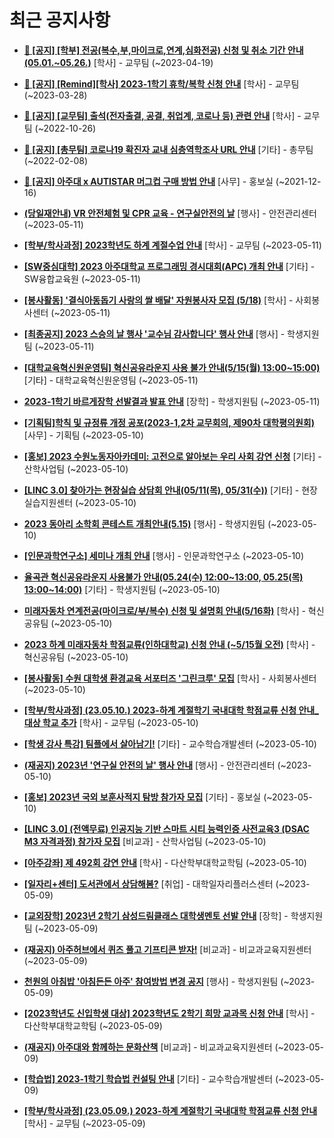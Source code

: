 # 최근 공지사항

* **[📌 [공지] [학부] 전공(복수,부,마이크로,연계,심화전공) 신청 및 취소 기간 안내 (05.01.~05.26.)](http://ajou.ac.kr/kr/ajou/notice.do?mode=view&amp;articleNo=213679&amp;article.offset=0&amp;articleLimit=30)**
 [학사] - 교무팀 (~2023-04-19)

* **[📌 [공지] [Remind][학사] 2023-1학기 휴학/복학 신청 안내](http://ajou.ac.kr/kr/ajou/notice.do?mode=view&amp;articleNo=212711&amp;article.offset=0&amp;articleLimit=30)**
 [학사] - 교무팀 (~2023-03-28)

* **[📌 [공지] [교무팀] 출석(전자출결, 공결, 취업계, 코로나 등) 관련 안내](http://ajou.ac.kr/kr/ajou/notice.do?mode=view&amp;articleNo=205552&amp;article.offset=0&amp;articleLimit=30)**
 [학사] - 교무팀 (~2022-10-26)

* **[📌 [공지] [총무팀] 코로나19 확진자 교내 심층역학조사 URL 안내](http://ajou.ac.kr/kr/ajou/notice.do?mode=view&amp;articleNo=180493&amp;article.offset=0&amp;articleLimit=30)**
 [기타] - 총무팀 (~2022-02-08)

* **[📌 [공지] 아주대 x AUTISTAR 머그컵 구매 방법 안내](http://ajou.ac.kr/kr/ajou/notice.do?mode=view&amp;articleNo=147976&amp;article.offset=0&amp;articleLimit=30)**
 [사무] - 홍보실 (~2021-12-16)

* **[(당일재안내) VR 안전체험 및 CPR 교육 - 연구실안전의 날](http://ajou.ac.kr/kr/ajou/notice.do?mode=view&amp;articleNo=214501&amp;article.offset=0&amp;articleLimit=30)**
 [행사] - 안전관리센터 (~2023-05-11)

* **[[학부/학사과정] 2023학년도 하계 계절수업 안내](http://ajou.ac.kr/kr/ajou/notice.do?mode=view&amp;articleNo=214493&amp;article.offset=0&amp;articleLimit=30)**
 [학사] - 교무팀 (~2023-05-11)

* **[[SW중심대학] 2023 아주대학교 프로그래밍 경시대회(APC) 개최 안내](http://ajou.ac.kr/kr/ajou/notice.do?mode=view&amp;articleNo=214491&amp;article.offset=0&amp;articleLimit=30)**
 [기타] - SW융합교육원 (~2023-05-11)

* **[[봉사활동] &#x27;결식아동돕기 사랑의 쌀 배달&#x27; 자원봉사자 모집 (5/18)](http://ajou.ac.kr/kr/ajou/notice.do?mode=view&amp;articleNo=214490&amp;article.offset=0&amp;articleLimit=30)**
 [학사] - 사회봉사센터 (~2023-05-11)

* **[[최종공지] 2023 스승의 날 행사 &#x27;교수님 감사합니다&#x27; 행사 안내](http://ajou.ac.kr/kr/ajou/notice.do?mode=view&amp;articleNo=214485&amp;article.offset=0&amp;articleLimit=30)**
 [행사] - 학생지원팀 (~2023-05-11)

* **[[대학교육혁신원운영팀] 혁신공유라운지 사용 불가 안내(5/15(월) 13:00~15:00)](http://ajou.ac.kr/kr/ajou/notice.do?mode=view&amp;articleNo=214473&amp;article.offset=0&amp;articleLimit=30)**
 [기타] - 대학교육혁신원운영팀 (~2023-05-11)

* **[2023-1학기 바르게장학 선발결과 발표 안내](http://ajou.ac.kr/kr/ajou/notice.do?mode=view&amp;articleNo=214471&amp;article.offset=0&amp;articleLimit=30)**
 [장학] - 학생지원팀 (~2023-05-11)

* **[[기획팀]학칙 및 규정류 개정 공포(2023-1,2차 교무회의, 제90차 대학평의원회)](http://ajou.ac.kr/kr/ajou/notice.do?mode=view&amp;articleNo=214465&amp;article.offset=0&amp;articleLimit=30)**
 [사무] - 기획팀 (~2023-05-10)

* **[[홍보] 2023 수원노동자아카데미: 고전으로 알아보는 우리 사회 강연 신청](http://ajou.ac.kr/kr/ajou/notice.do?mode=view&amp;articleNo=214463&amp;article.offset=0&amp;articleLimit=30)**
 [기타] - 산학사업팀 (~2023-05-10)

* **[[LINC 3.0] 찾아가는 현장실습 상담회 안내(05/11(목), 05/31(수))](http://ajou.ac.kr/kr/ajou/notice.do?mode=view&amp;articleNo=214455&amp;article.offset=0&amp;articleLimit=30)**
 [기타] - 현장실습지원센터 (~2023-05-10)

* **[2023 동아리 소학회 콘테스트 개최안내(5.15)](http://ajou.ac.kr/kr/ajou/notice.do?mode=view&amp;articleNo=214450&amp;article.offset=0&amp;articleLimit=30)**
 [행사] - 학생지원팀 (~2023-05-10)

* **[[인문과학연구소] 세미나 개최 안내](http://ajou.ac.kr/kr/ajou/notice.do?mode=view&amp;articleNo=214448&amp;article.offset=0&amp;articleLimit=30)**
 [행사] - 인문과학연구소 (~2023-05-10)

* **[율곡관 혁신공유라운지 사용불가 안내(05.24(수) 12:00~13:00, 05.25(목) 13:00~14:00)](http://ajou.ac.kr/kr/ajou/notice.do?mode=view&amp;articleNo=214444&amp;article.offset=0&amp;articleLimit=30)**
 [기타] - 학생지원팀 (~2023-05-10)

* **[미래자동차 연계전공(마이크로/부/복수) 신청 및 설명회 안내(5/16화)](http://ajou.ac.kr/kr/ajou/notice.do?mode=view&amp;articleNo=214438&amp;article.offset=0&amp;articleLimit=30)**
 [학사] - 혁신공유팀 (~2023-05-10)

* **[2023 하계 미래자동차 학점교류(인하대학교) 신청 안내 (~5/15월 오전)](http://ajou.ac.kr/kr/ajou/notice.do?mode=view&amp;articleNo=214436&amp;article.offset=0&amp;articleLimit=30)**
 [학사] - 혁신공유팀 (~2023-05-10)

* **[[봉사활동] 수원 대학생 환경교육 서포터즈 &#x27;그린크루&#x27; 모집](http://ajou.ac.kr/kr/ajou/notice.do?mode=view&amp;articleNo=214434&amp;article.offset=0&amp;articleLimit=30)**
 [학사] - 사회봉사센터 (~2023-05-10)

* **[[학부/학사과정] (23.05.10.) 2023-하계 계절학기 국내대학 학점교류 신청 안내_대상 학교 추가](http://ajou.ac.kr/kr/ajou/notice.do?mode=view&amp;articleNo=214433&amp;article.offset=0&amp;articleLimit=30)**
 [학사] - 교무팀 (~2023-05-10)

* **[[학생 강사 특강] 팀플에서 살아남기!](http://ajou.ac.kr/kr/ajou/notice.do?mode=view&amp;articleNo=214432&amp;article.offset=0&amp;articleLimit=30)**
 [기타] - 교수학습개발센터 (~2023-05-10)

* **[(재공지) 2023년 &#x27;연구실 안전의 날&#x27; 행사 안내](http://ajou.ac.kr/kr/ajou/notice.do?mode=view&amp;articleNo=214430&amp;article.offset=0&amp;articleLimit=30)**
 [행사] - 안전관리센터 (~2023-05-10)

* **[[홍보] 2023년 국외 보훈사적지 탐방 참가자 모집](http://ajou.ac.kr/kr/ajou/notice.do?mode=view&amp;articleNo=214425&amp;article.offset=0&amp;articleLimit=30)**
 [기타] - 홍보실 (~2023-05-10)

* **[[LINC 3.0] (전액무료) 인공지능 기반 스마트 시티 능력인증 사전교육3 (DSAC M3 자격과정) 참가자 모집](http://ajou.ac.kr/kr/ajou/notice.do?mode=view&amp;articleNo=214419&amp;article.offset=0&amp;articleLimit=30)**
 [비교과] - 산학사업팀 (~2023-05-10)

* **[[아주강좌] 제 492회 강연 안내](http://ajou.ac.kr/kr/ajou/notice.do?mode=view&amp;articleNo=214402&amp;article.offset=0&amp;articleLimit=30)**
 [학사] - 다산학부대학교학팀 (~2023-05-10)

* **[[일자리+센터] 도서관에서 상담해봄?](http://ajou.ac.kr/kr/ajou/notice.do?mode=view&amp;articleNo=214400&amp;article.offset=0&amp;articleLimit=30)**
 [취업] - 대학일자리플러스센터 (~2023-05-09)

* **[[교외장학] 2023년 2학기 삼성드림클래스 대학생멘토 선발 안내](http://ajou.ac.kr/kr/ajou/notice.do?mode=view&amp;articleNo=214393&amp;article.offset=0&amp;articleLimit=30)**
 [장학] - 학생지원팀 (~2023-05-09)

* **[(재공지) 아주허브에서 퀴즈 풀고 기프티콘 받자!](http://ajou.ac.kr/kr/ajou/notice.do?mode=view&amp;articleNo=214388&amp;article.offset=0&amp;articleLimit=30)**
 [비교과] - 비교과교육지원센터 (~2023-05-09)

* **[천원의 아침밥 &#x27;아침든든 아주&#x27; 참여방법 변경 공지](http://ajou.ac.kr/kr/ajou/notice.do?mode=view&amp;articleNo=214387&amp;article.offset=0&amp;articleLimit=30)**
 [행사] - 학생지원팀 (~2023-05-09)

* **[[2023학년도 신입학생 대상] 2023학년도 2학기 희망 교과목 신청 안내](http://ajou.ac.kr/kr/ajou/notice.do?mode=view&amp;articleNo=214385&amp;article.offset=0&amp;articleLimit=30)**
 [학사] - 다산학부대학교학팀 (~2023-05-09)

* **[(재공지) 아주대와 함께하는 문화산책](http://ajou.ac.kr/kr/ajou/notice.do?mode=view&amp;articleNo=214379&amp;article.offset=0&amp;articleLimit=30)**
 [비교과] - 비교과교육지원센터 (~2023-05-09)

* **[[학습법] 2023-1학기 학습법 컨설팅 안내](http://ajou.ac.kr/kr/ajou/notice.do?mode=view&amp;articleNo=214369&amp;article.offset=0&amp;articleLimit=30)**
 [기타] - 교수학습개발센터 (~2023-05-09)

* **[[학부/학사과정] (23.05.09.) 2023-하계 계절학기 국내대학 학점교류 신청 안내](http://ajou.ac.kr/kr/ajou/notice.do?mode=view&amp;articleNo=214360&amp;article.offset=0&amp;articleLimit=30)**
 [학사] - 교무팀 (~2023-05-09)
